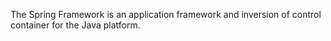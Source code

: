 The Spring Framework is an application framework and inversion of control container for the Java platform.